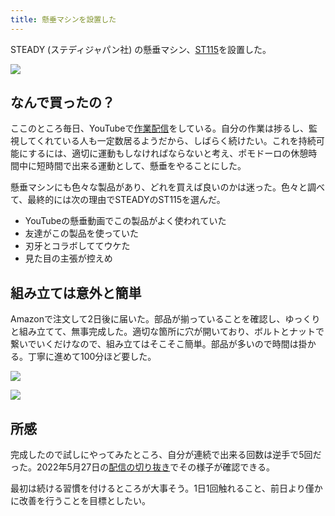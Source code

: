 ```yaml
---
title: 懸垂マシンを設置した
---
```

STEADY (ステディジャパン社) の懸垂マシン、[ST115](https://www.amazon.co.jp/dp/B09K3QQBKH)を設置した。

![](https://lh4.googleusercontent.com/VEm5qJmKGfSTVXZbujoWbrYk-Wa5IQP_p3owXCfM3Xb6rwbess-28qTvuxWfY7HWJa8g9RLdq31plsIvdOg-1Ise12lOI01M6bVYu_vKPe8pFv4zsGSMt8xUQVtKC0NY2DZFQ2AxFsaBOJguiG5_Jklw9ge999b6I6lHiU1cTa3DgJOjy1Uk1tie)

なんで買ったの？
--------

ここのところ毎日、YouTubeで[作業配信](https://www.youtube.com/c/r7kamura)をしている。自分の作業は捗るし、監視してくれている人も一定数居るようだから、しばらく続けたい。これを持続可能にするには、適切に運動もしなければならないと考え、ポモドーロの休憩時間中に短時間で出来る運動として、懸垂をやることにした。

懸垂マシンにも色々な製品があり、どれを買えば良いのかは迷った。色々と調べて、最終的には次の理由でSTEADYのST115を選んだ。

*   YouTubeの懸垂動画でこの製品がよく使われていた
*   友達がこの製品を使っていた
*   刃牙とコラボしててウケた
*   見た目の主張が控えめ

組み立ては意外と簡単
----------

Amazonで注文して2日後に届いた。部品が揃っていることを確認し、ゆっくりと組み立てて、無事完成した。適切な箇所に穴が開いており、ボルトとナットで繋いでいくだけなので、組み立てはそこそこ簡単。部品が多いので時間は掛かる。丁寧に進めて100分ほど要した。

![](https://lh3.googleusercontent.com/u5US5nBzJ7vYPghO5rrFAEkQhuUv26sxSjKsX-dRBf7alFJ73HmQn0EBm6audUIic8tTcbl_QE8OPSZlbkDVLWHD0udTDY5mnt4vtJkqBVQtVZLRpvLphM29SYDi0zusqHl28KdYKF3i5zLslo0X62lHUKcjXg6Un72ohc05pGK9xC2SbukuX9Al)

![](https://lh3.googleusercontent.com/VyBmJUCzzERoPwaD7TBoIoftHeXzeKcRgOR4XjPN4WeX1t30GKyj69obUEeuYWfhVc5DkY6iSKSfBhykl2iTW-5Y6_nKWzSy1EBMxvx4LqPiDuNa6cE7OeTPeuCkU2_YODgcceK23othy3w7Yg-el8_4SJUz8lhGuYs0ANOZFm_hx1Tr7dpYLPGY)

所感
--

完成したので試しにやってみたところ、自分が連続で出来る回数は逆手で5回だった。2022年5月27日の[配信の切り抜き](https://www.youtube.com/clip/Ugkxy2NXpdlfZF0kT9s-MoCOrbB1wpWEryK9)でその様子が確認できる。

最初は続ける習慣を付けるところが大事そう。1日1回触れること、前日より僅かに改善を行うことを目標としたい。
